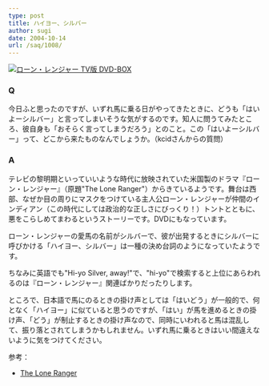 ```yaml
---
type: post
title: ハイヨー、シルバー
author: sugi
date: 2004-10-14
url: /saq/1008/
---
```

<a href="http://www.amazon.co.jp/exec/obidos/ASIN/B0002AP1UC/chezsugi-22/ref=nosim/" onclick="_gaq.push(['_trackEvent', 'outbound-article', 'http://www.amazon.co.jp/exec/obidos/ASIN/B0002AP1UC/chezsugi-22/ref=nosim/', '']);" name="amazletlink" target="_blank"><img src="http://i2.wp.com/ec1.images-amazon.com/images/I/21XX6T3B2VL.jpg?w=660" alt="ローン・レンジャー TV版 DVD-BOX" class="alignleft" data-recalc-dims="1" /></a>

### Q

今日ふと思ったのですが、いずれ馬に乗る日がやってきたときに、どうも「はいよーシルバー」と言ってしまいそうな気がするのです。知人に問うてみたところ、彼自身も「おそらく言ってしまうだろう」とのこと。この「はいよーシルバー」って、どこから来たものなんでしょうか。（kcidさんからの質問）

### A

テレビの黎明期といっていいような時代に放映されていた米国製のドラマ『ローン・レンジャー』（原題"The Lone Ranger"）からきているようです。舞台は西部、なぜか目の周りにマスクをつけている主人公ローン・レンジャーが仲間のインディアン（この時代にしては政治的な正しさにびっくり！）トントとともに、悪をこらしめてまわるというストーリーです。DVDにもなっています。

ローン・レンジャーの愛馬の名前がシルバーで、彼が出発するときにシルバーに呼びかける「ハイヨー、シルバー」は一種の決め台詞のようになっていたようです。

ちなみに英語でも"Hi-yo Silver, away!"で、"hi-yo"で検索すると上位にあらわれるのは『ローン・レンジャー』関連ばかりだったりします。

ところで、日本語で馬にのるときの掛け声としては「はいどう」が一般的で、何となく「ハイヨー」に似ていると思うのですが、「はい」が馬を進めるときの掛け声、「どう」が制止するときの掛け声なので、同時にいわれると馬は混乱して、振り落とされてしまうかもしれません。いずれ馬に乗るときはいい間違えないように気をつけてください。

参考：

  * <a href="http://www.skypoint.com/members/joycek19/ranger.htm" onclick="_gaq.push(['_trackEvent', 'outbound-article', 'http://www.skypoint.com/members/joycek19/ranger.htm', 'The Lone Ranger']);" >The Lone Ranger</a>

